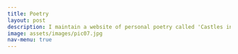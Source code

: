 ```yaml
---
title: Poetry
layout: post
description: I maintain a website of personal poetry called 'Castles in the Air'.
image: assets/images/pic07.jpg
nav-menu: true
---
```

